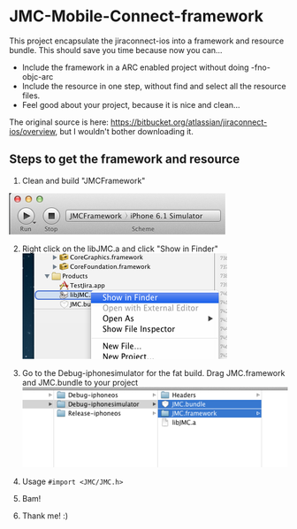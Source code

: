 JMC-Mobile-Connect-framework
============================
This project encapsulate the jiraconnect-ios into a framework and resource bundle. This should save you time because now you can...

* Include the framework in a ARC enabled project without doing -fno-objc-arc
* Include the resource in one step, without find and select all the resource files.
* Feel good about your project, because it is nice and clean…

The original source is here: https://bitbucket.org/atlassian/jiraconnect-ios/overview, but  I wouldn't bother downloading it.



Steps to get the framework and resource
---------------------------------------

1. Clean and build "JMCFramework"

![](ReadmeImages/build.png)

2. Right click on the libJMC.a and click "Show in Finder"
![](ReadmeImages/finder.png)

3. Go to the Debug-iphonesimulator for the fat build. Drag JMC.framework and JMC.bundle to your project
![](ReadmeImages/products.png)

4. Usage ```#import <JMC/JMC.h>```

5. Bam!

6. Thank me! :)